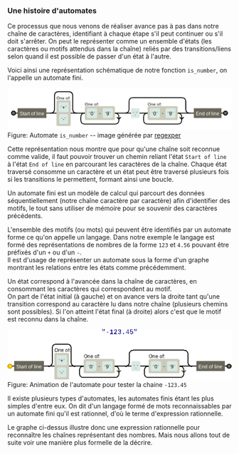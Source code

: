 ### Une histoire d'automates

Ce processus que nous venons de réaliser avance pas à pas dans notre chaîne de caractères, identifiant à chaque étape s'il peut continuer ou s'il doit s'arrêter.
On peut le représenter comme un ensemble d'états (les caractères ou motifs attendus dans la chaîne) reliés par des transitions/liens selon quand il est possible de passer d'un état à l'autre.

Voici ainsi une représentation schématique de notre fonction `is_number`, on l'appelle un automate fini.

![Automate](img/automate.png)
Figure: Automate `is_number` -- image générée par [regexper](https://regexper.com/)

Cette représentation nous montre que pour qu'une chaîne soit reconnue comme valide, il faut pouvoir trouver un chemin reliant l'état `Start of line` à l'état `End of line` en parcourant les caractères de la chaîne.
Chaque état traversé consomme un caractère et un état peut être traversé plusieurs fois si les transitions le permettent, formant ainsi une boucle.

Un automate fini est un modèle de calcul qui parcourt des données séquentiellement (notre chaîne caractère par caractère) afin d'identifier des motifs, le tout sans utiliser de mémoire pour se souvenir des caractères précédents.

L'ensemble des motifs (ou mots) qui peuvent être identifiés par un automate forme ce qu'on appelle un langage.
Dans notre exemple le langage est formé des représentations de nombres de la forme `123` et `4.56` pouvant être préfixés d'un `+` ou d'un `-`.  
Il est d'usage de représenter un automate sous la forme d'un graphe montrant les relations entre les états comme précédemment.

Un état correspond à l'avancée dans la chaîne de caractères, en consommant les caractères qui correspondent au motif.  
On part de l'état initial (à gauche) et on avance vers la droite tant qu'une transition correspond au caractère lu dans notre chaîne (plusieurs chemins sont possibles).
Si l'on atteint l'état final (à droite) alors c'est que le motif est reconnu dans la chaîne.

![Animation automate](img/automate_gif.gif)
Figure: Animation de l'automate pour tester la chaine `-123.45`

Il existe plusieurs types d'automates, les automates finis étant les plus simples d'entre eux.
On dit d'un langage formé de mots reconnaissables par un automate fini qu'il est rationnel, d'où le terme d'expression rationnelle.

Le graphe ci-dessus illustre donc une expression rationnelle pour reconnaître les chaînes représentant des nombres. Mais nous allons tout de suite voir une manière plus formelle de la décrire.
